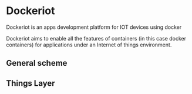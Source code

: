 # Dockeriot

Dockeriot is an apps development platform for IOT devices using docker

Dockeriot aims to enable all the features of containers (in this case docker containers) for applications
under an Internet of things environment. 


## General scheme



## Things Layer






